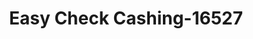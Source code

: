 ---
f_zip-code: 1105
f_state-code: MA
title: Easy Check Cashing-16527
f_phone: 413-736-0477
f_city-only: Central Street Springfiel
f_address: 494 Central Street Springfiel
f_location-unique-id: '16527'
slug: easy-check-cashing-16527
updated-on: '2024-05-30T13:46:58.046Z'
created-on: '2024-05-30T13:36:59.803Z'
published-on: '2024-05-30T13:54:32.469Z'
f_city-state: cms/city/central-street-springfiel-ma.md
f_company: cms/company/easy-check-cashing.md
f_state: cms/state/massachusetts.md
layout: '[payday-loan].html'
tags: payday-loan
---